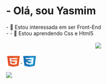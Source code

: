 <h1> - Olá, sou Yasmim  </h1>
- 👀 Estou interessada em ser Front-End <br>
-
- 🌱 Estou aprendendo Css e Html5 <br>

<br>
<div align="center">
  <a href="https://github.com/yasmimabpaiva">
  <img height="180em" src="https://github-readme-stats.vercel.app/api?username=yasmimabpaiva&show_icons=true&theme=dracula&include_all_commits=true&count_private=true"/>
</div>
  <div style="display: inline_block"><br>
  <img align="center" alt="Rafa-HTML" height="30" width="40" src="https://raw.githubusercontent.com/devicons/devicon/master/icons/html5/html5-original.svg">
  <img align="center" alt="Rafa-CSS" height="30" width="40" src="https://raw.githubusercontent.com/devicons/devicon/master/icons/css3/css3-original.svg">
  
  <a href="https://www.linkedin.com/in/yasmim-paiva-682a51159/" target="_blank"><img src="https://img.shields.io/badge/-LinkedIn-%230077B5?style=for-the-badge&logo=linkedin&logoColor=white" target="_blank"></a> 
 
  </div>
